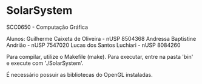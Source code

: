 # SolarSystem
SCC0650 - Computação Gráfica

Alunos:
Guilherme Caixeta de Oliveira - nUSP 8504368
Andressa Baptistine Andrião   - nUSP 7547020
Lucas dos Santos Luchiari     - nUSP 8084260

Para compilar, utilize o Makefile (make).
Para executar, entre na pasta 'bin' e execute com './SolarSystem'.

É necessário possuir as bibliotecas do OpenGL instaladas.